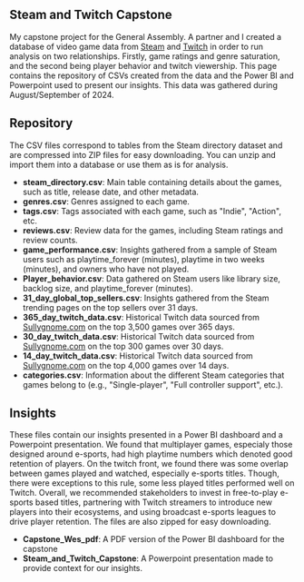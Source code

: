 ## Steam and Twitch Capstone
My capstone project for the General Assembly. A partner and I created a database of video game data from [Steam](https://store.steampowered.com/) and [Twitch](https://sullygnome.com/)
in order to run analysis on two relationships. Firstly, game ratings and genre saturation, and the second being player behavior and twitch viewership. This page contains the repository
of CSVs created from the data and the Power BI and Powerpoint used to present our insights. This data was gathered during August/September of 2024.

## Repository
The CSV files correspond to tables from the Steam directory dataset and are compressed into ZIP files for easy downloading. 
You can unzip and import them into a database or use them as is for analysis.

- **steam_directory.csv**: Main table containing details about the games, such as title, release date, and other metadata.
- **genres.csv**: Genres assigned to each game.
- **tags.csv**: Tags associated with each game, such as "Indie", "Action", etc.
- **reviews.csv**: Review data for the games, including Steam ratings and review counts.
- **game_performance.csv**: Insights gathered from a sample of Steam users such as playtime_forever (minutes), playtime in two weeks (minutes), and owners who have not played.
- **Player_behavior.csv**: Data gathered on Steam users like library size, backlog size, and playtime_forever (minutes).
- **31_day_global_top_sellers.csv**: Insights gathered from the Steam trending pages on the top sellers over 31 days. 
- **365_day_twitch_data.csv**: Historical Twitch data sourced from [Sullygnome.com](https://sullygnome.com/) on the top 3,500 games over 365 days.
- **30_day_twitch_data.csv**: Historical Twitch data sourced from [Sullygnome.com](https://sullygnome.com/) on the top 300 games over 30 days.
- **14_day_twitch_data.csv**: Historical Twitch data sourced from [Sullygnome.com](https://sullygnome.com/) on the top 4,000 games over 14 days.
- **categories.csv**: Information about the different Steam categories that games belong to (e.g., "Single-player", "Full controller support", etc.).

## Insights

These files contain our insights presented in a Power BI dashboard and a Powerpoint presentation. We found that multiplayer games, especialy those designed around e-sports, had high playtime numbers which denoted good retention of players. On the twitch front, we found there was some overlap between games played and watched, especially e-sports titles. Though, there were exceptions to this rule, some less played titles performed well on Twitch. Overall, we recommended stakeholders to invest in free-to-play e-sports based titles, partnering with Twitch streamers to introduce new players into their ecosystems, and using broadcast e-sports leagues to drive player retention. The files are also zipped 
for easy downloading. 

- **Capstone_Wes_pdf**: A PDF version of the Power BI dashboard for the capstone
- **Steam_and_Twitch_Capstone**: A Powerpoint presentation made to provide context for our insights.

